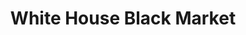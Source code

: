 ---
title: "White House Black Market"
url: /gainesville/white-house-black-market-promenade-commons-street/
shop: clothes
---